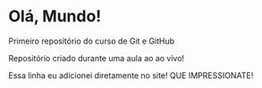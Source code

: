 # Olá, Mundo!
 Primeiro repositório do curso de Git e GitHub

 Repositório criado durante uma aula ao ao vivo!

Essa linha eu adicionei diretamente no site! QUE IMPRESSIONATE!
